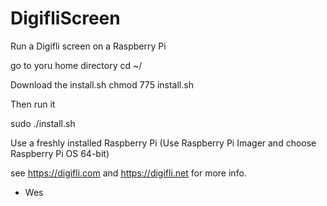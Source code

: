 # DigifliScreen
Run a Digifli screen on a Raspberry Pi

go to yoru home directory 
cd ~/

Download the install.sh 
chmod 775 install.sh

Then run it

sudo ./install.sh


Use a freshly installed Raspberry Pi (Use Raspberry Pi Imager and choose Raspberry Pi OS 64-bit)

see https://digifli.com and https://digifli.net for more info.

-  Wes
